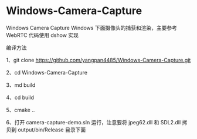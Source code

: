 # Windows-Camera-Capture
Windows Camera Capture Windows 下面摄像头的捕获和渲染，主要参考 WebRTC 代码使用 dshow 实现

编译方法

1、git clone https://github.com/yangpan4485/Windows-Camera-Capture.git

2、cd Windows-Camera-Capture

3、md build

4、cd build

5、cmake ..

6、打开 camera-capture-demo.sln 运行，注意要将 jpeg62.dll 和 SDL2.dll 拷贝到 output/bin/Release 目录下面